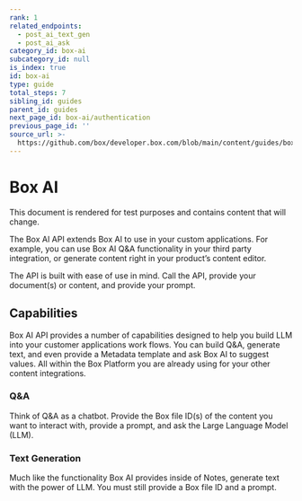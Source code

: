 ```yaml
---
rank: 1
related_endpoints:
  - post_ai_text_gen
  - post_ai_ask
category_id: box-ai
subcategory_id: null
is_index: true
id: box-ai
type: guide
total_steps: 7
sibling_id: guides
parent_id: guides
next_page_id: box-ai/authentication
previous_page_id: ''
source_url: >-
  https://github.com/box/developer.box.com/blob/main/content/guides/box-ai/index.md
---
```

# Box AI

<Message type="warning">

This document is rendered for test purposes and contains content that
will change.

</Message>

The Box AI API extends Box AI to use in your custom
applications. For example, you can use Box AI Q&A
functionality in your third party integration,
or generate content right in
your product’s content editor.

The API is built with ease of use in mind.
Call the API, provide your
document(s) or content, and
provide your prompt.

## Capabilities

Box AI API provides a number of capabilities
designed to help you build LLM into
your customer applications work flows.
You can build Q&A, generate text, and
even provide a Metadata template and ask Box AI
to suggest values. All within
the Box Platform you are already using for your
other content integrations.

### Q&A

Think of Q&A as a chatbot. Provide the
Box file ID(s) of the content you want
to interact with, provide a prompt, and
ask the Large Language Model (LLM).

### Text Generation

Much like the functionality Box AI provides
inside of Notes, generate text with
the power of LLM. You must still provide
a Box file ID and a prompt.